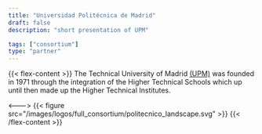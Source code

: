 ```yaml
---
title: "Universidad Politécnica de Madrid"
draft: false
description: "short presentation of UPM"

tags: ["consortium"]
type: "partner" 
---
```


{{< flex-content >}}
The Technical University of Madrid [(UPM)](https://www.upm.es/internacional) was founded in 1971 through the integration of the Higher Technical Schools which up until then made up the Higher Technical Institutes.

<--->
{{< figure src="/images/logos/full_consortium/politecnico_landscape.svg" >}}
{{< /flex-content >}}
